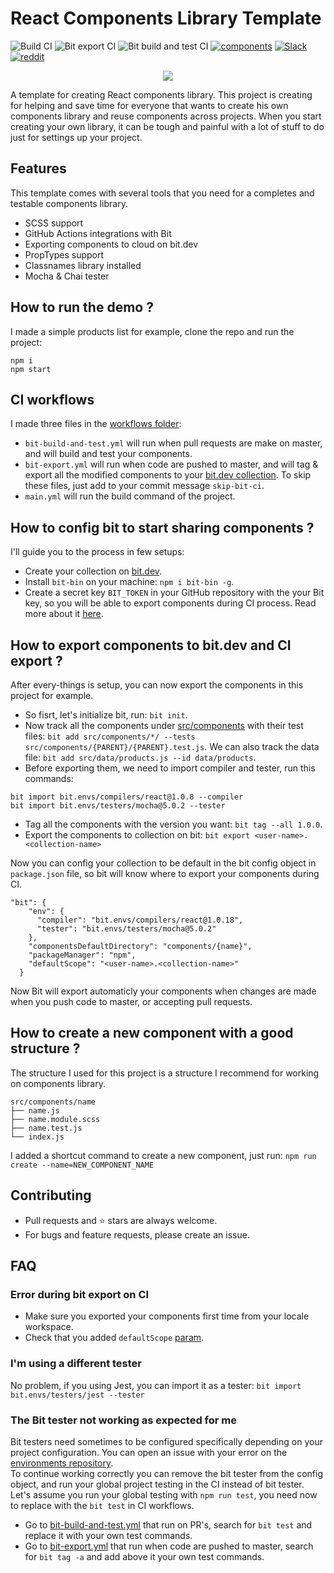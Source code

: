 # React Components Library Template

![Build CI](https://github.com/JoshK2/react-components-library-template/workflows/Build%20CI/badge.svg)
![Bit export CI](https://github.com/JoshK2/react-components-library-template/workflows/Bit%20export%20CI/badge.svg)
![Bit build and test CI](https://github.com/JoshK2/react-components-library-template/workflows/Bit%20build%20and%20test%20CI/badge.svg)
[![components](https://img.shields.io/badge/dynamic/json.svg?color=6e3991&label=components&query=payload.totalComponents&url=https%3A%2F%2Fapi.bit.dev%2Fscope%2Fjoshk%2Freact-components-library-template)](https://bit.dev/joshk/react-components-library-template)
[![Slack](https://badgen.now.sh/badge/chat/on%20Slack/cyan)](https://join.slack.com/t/bit-dev-community/shared_invite/enQtNzM2NzQ3MTQzMTg3LWI2YmFmZjQwMTkxNmFmNTVkYzU2MGI2YjgwMmJlZDdkNWVhOGIzZDFlYjg4MGRmOTM4ODAxNTIxMTMwNWVhMzg)
[![reddit](https://badgen.now.sh/badge/chat/on%20Reddit/orange)](https://www.reddit.com/r/bit_dev/)

<p align="center">
  <a href="https://bit.dev/joshk/react-components-library-template"><img src="https://storage.googleapis.com/static.bit.dev/docs/images/quick_start.png"></a>
</p>
A template for creating React components library.
This project is creating for helping and save time for everyone that wants to create his own components library and reuse components across projects.
When you start creating your own library, it can be tough and painful with a lot of stuff to do just for settings up your project.

## Features

This template comes with several tools that you need for a completes and testable components library.

- SCSS support
- GitHub Actions integrations with Bit
- Exporting components to cloud on bit.dev
- PropTypes support
- Classnames library installed
- Mocha & Chai tester

## How to run the demo ?

I made a simple products list for example, clone the repo and run the project:

```
npm i
npm start
```

## CI workflows

I made three files in the [workflows folder](.github/workflows):

- `bit-build-and-test.yml` will run when pull requests are make on master, and will build and test your components.
- `bit-export.yml` will run when code are pushed to master, and will tag & export all the modified components to your [bit.dev collection](https://bit.dev/joshk/react-components-library-template).
  To skip these files, just add to your commit message `skip-bit-ci`.
- `main.yml` will run the build command of the project.

## How to config bit to start sharing components ?

I'll guide you to the process in few setups:

- Create your collection on [bit.dev](bit.dev).
- Install `bit-bin` on your machine: `npm i bit-bin -g`.
- Create a secret key `BIT_TOKEN` in your GitHub repository with the your Bit key, so you will be able to export components during CI process. Read more about it [here](https://help.github.com/en/actions/configuring-and-managing-workflows/creating-and-storing-encrypted-secrets#using-encrypted-secrets-in-a-workflow).

## How to export components to bit.dev and CI export ?

After every-things is setup, you can now export the components in this project for example.

- So fisrt, let's initialize bit, run: `bit init`.
- Now track all the components under [src/components](src/components) with their test files:
  `bit add src/components/*/ --tests src/components/{PARENT}/{PARENT}.test.js`.
  We can also track the data file: `bit add src/data/products.js --id data/products`.
- Before exporting them, we need to import compiler and tester, run this commands:

```
bit import bit.envs/compilers/react@1.0.8 --compiler
bit import bit.envs/testers/mocha@5.0.2 --tester
```

- Tag all the components with the version you want: `bit tag --all 1.0.0`.
- Export the components to collection on bit: `bit export <user-name>.<collection-name>`

Now you can config your collection to be default in the bit config object in `package.json` file, so bit will know where to export your components during CI.

```
"bit": {
    "env": {
      "compiler": "bit.envs/compilers/react@1.0.18",
      "tester": "bit.envs/testers/mocha@5.0.2"
    },
    "componentsDefaultDirectory": "components/{name}",
    "packageManager": "npm",
    "defaultScope": "<user-name>.<collection-name>"
  }
```

Now Bit will export automaticly your components when changes are made when you push code to master, or accepting pull requests.

## How to create a new component with a good structure ?

The structure I used for this project is a structure I recommend for working on components library.

```
src/components/name
├── name.js
├── name.module.scss
├── name.test.js
└── index.js
```

I added a shortcut command to create a new component, just run:
`npm run create --name=NEW_COMPONENT_NAME`

## Contributing

- Pull requests and ⭐ stars are always welcome.
- For bugs and feature requests, please create an issue.

## FAQ

### Error during bit export on CI

- Make sure you exported your components first time from your locale workspace.
- Check that you added `defaultScope` [param](#how-to-export-components-to-bit.dev-and-ci-export).

### I'm using a different tester

No problem, if you using Jest, you can import it as a tester:
`bit import bit.envs/testers/jest --tester`

### The Bit tester not working as expected for me

Bit testers need sometimes to be configured specifically depending on your project configuration.
You can open an issue with your error on the [environments repository](https://github.com/teambit/envs).  
To continue working correctly you can remove the bit tester from the config object, and run your global project testing in the CI instead of bit tester.
Let's assume you run your global testing with `npm run test`, you need now to replace with the `bit test` in CI workflows.

- Go to [bit-build-and-test.yml](.github/workflows/bit-build-and-test.yml) that run on PR's, search for `bit test` and replace it with your own test commands.
- Go to [bit-export.yml](.github/workflows/bit-export.yml) that run when code are pushed to master, search for `bit tag -a` and add above it your own test commands.
